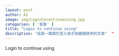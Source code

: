 ```yaml
---
layout: post
author: AI
image: img/Logintocontinueusing.jpg
categories: [ '氣象' ]
title: "Login to continue using"  
description: "這是一篇關於登入後才能繼續使用的文章"  "
---
```

Login to continue using
